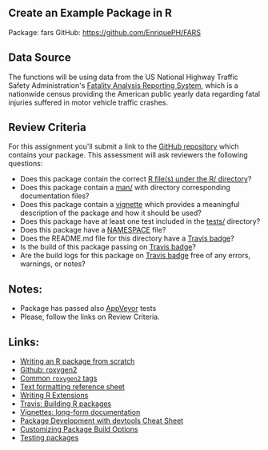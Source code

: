 
## Create an Example Package in R 

Package: fars
GitHub:  https://github.com/EnriquePH/FARS

## Data Source

The functions will be using data from the US National Highway Traffic Safety 
Administration's [Fatality Analysis Reporting 
System](https://www.nhtsa.gov/research-data/fatality-analysis-reporting-system-fars),
which is a nationwide census providing the American public yearly data regarding
fatal injuries suffered in motor vehicle traffic crashes.

## Review Criteria

For this assignment you'll submit a link to the [GitHub repository](https://github.com/EnriquePH/FARS) which contains
your package. This assessment will ask reviewers the following questions:

* Does this package contain the correct [R file(s) under the R/ directory](https://github.com/EnriquePH/FARS/tree/master/R)?   
* Does this package contain a 
[man/](https://github.com/EnriquePH/FARS/tree/master/man) with directory
corresponding documentation files?
* Does this package contain a 
[vignette](https://github.com/EnriquePH/FARS/blob/master/vignettes/fars.Rmd) 
which provides a meaningful description of the package and how it should be 
used?
* Does this package have at least one test included in the [tests/](https://github.com/EnriquePH/FARS/tree/master/tests/testthat) directory?
* Does this package have a [NAMESPACE](https://github.com/EnriquePH/FARS/blob/master/NAMESPACE) file?
* Does the README.md file for this directory have a [Travis badge](https://travis-ci.org/EnriquePH/FARS)?
* Is the build of this package passing on [Travis badge](https://travis-ci.org/EnriquePH/FARS)?
* Are the build logs for this package on [Travis badge](https://travis-ci.org/EnriquePH/FARS) free of any errors, warnings, or notes?

## Notes:

* Package has passed also
[AppVeyor](https://ci.appveyor.com/project/EnriquePH/FARS) tests   
* Please, follow the links on Review Criteria.

## Links:
* [Writing an R package from scratch](https://hilaryparker.com/2014/04/29/writing-an-r-package-from-scratch/)    
* [Github: roxygen2](https://github.com/klutometis/roxygen#roxygen2)   
* [Common `roxygen2` tags](https://bookdown.org/rdpeng/RProgDA/documentation.html#common-roxygen2-tags)
* [Text formatting reference sheet](https://cran.r-project.org/web/packages/roxygen2/vignettes/formatting.html)
* [Writing R Extensions](https://cran.r-project.org/doc/manuals/R-exts.html#Creating-R-packages)
* [Travis: Building R packages](https://docs.travis-ci.com/user/languages/r/)
* [Vignettes: long-form documentation](http://r-pkgs.had.co.nz/vignettes.html)
* [Package Development with devtools Cheat Sheet](https://www.rstudio.com/wp-content/uploads/2015/03/devtools-cheatsheet.pdf)
* [Customizing Package Build Options](https://support.rstudio.com/hc/en-us/articles/200486518-Customizing-Package-Build-Options)
* [Testing packages](http://r-pkgs.had.co.nz/tests.html)
